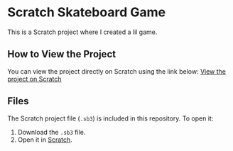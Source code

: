 # Scratch Skateboard Game

This is a Scratch project where I created a lil game.

## How to View the Project

You can view the project directly on Scratch using the link below:
[View the project on Scratch](https://scratch.mit.edu/projects/793151432/)

## Files

The Scratch project file (`.sb3`) is included in this repository. To open it:
1. Download the `.sb3` file.
2. Open it in [Scratch](https://scratch.mit.edu).
